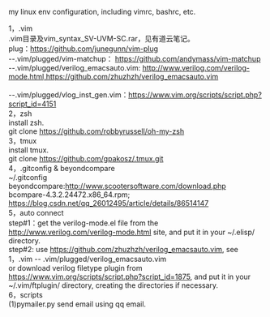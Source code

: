 my linux env configuration, including vimrc, bashrc, etc. 


1，.vim
<br>
.vim目录及vim_syntax_SV-UVM-SC.rar，见有道云笔记。
<br>
plug：https://github.com/junegunn/vim-plug
<br>
--.vim/plugged/vim-matchup：  https://github.com/andymass/vim-matchup
<br>
--.vim/plugged/verilog_emacsauto.vim: http://www.verilog.com/verilog-mode.html,https://github.com/zhuzhzh/verilog_emacsauto.vim
<br><br>
--.vim/plugged/vlog_inst_gen.vim：https://www.vim.org/scripts/script.php?script_id=4151
<br>
2，zsh
<br>
install zsh.
<br>
git clone https://github.com/robbyrussell/oh-my-zsh
<br>
3，tmux
<br>
install tmux.
<br>
git clone https://github.com/gpakosz/.tmux.git
<br>
4，.gitconfig & beyondcompare
<br>
~/.gitconfig
<br>
beyondcompare:http://www.scootersoftware.com/download.php bcompare-4.3.2.24472.x86_64.rpm; https://blog.csdn.net/qq_26012495/article/details/86514147
<br>
5，auto connect
<br>
step#1：get the verilog-mode.el file from the http://www.verilog.com/verilog-mode.html site, and put it in your ~/.elisp/ directory.
<br>
step#2: use https://github.com/zhuzhzh/verilog_emacsauto.vim, see 1，.vim -- .vim/plugged/verilog_emacsauto.vim
<br>
or download verilog filetype plugin from https://www.vim.org/scripts/script.php?script_id=1875, and put it in your ~/.vim/ftplugin/ directory, creating the directories if necessary. 
<br>
6，scripts
<br>
(1)pymailer.py
   send email using qq email.
<br>

